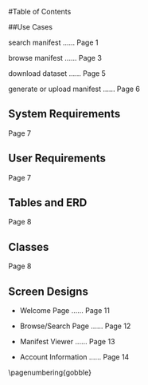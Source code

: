 #Table of Contents

##Use Cases

  search manifest             ...... Page 1
  
  browse manifest             ...... Page 3
  
  download dataset            ...... Page 5

  generate or upload manifest ...... Page 6
  
## System Requirements         

  Page 7
  
## User Requirements
  
  Page 7
  
## Tables and ERD

  Page 8
  
## Classes

  Page 8
  
## Screen Designs

  - Welcome Page              ...... Page 11
  
  - Browse/Search Page        ...... Page 12
  
  - Manifest Viewer           ...... Page 13
  
  - Account Information       ...... Page 14
  
\pagenumbering{gobble}

